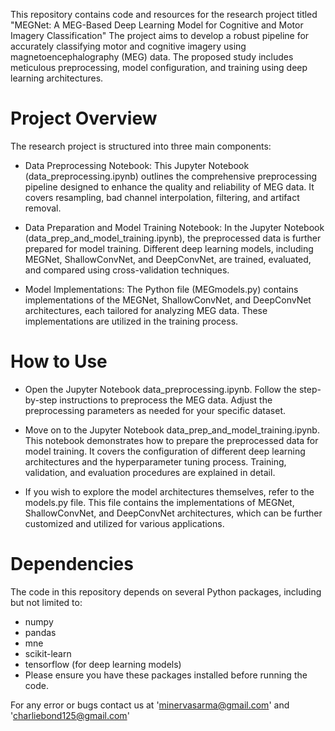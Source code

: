 This repository contains code and resources for the research project titled "MEGNet: A MEG-Based Deep Learning Model for Cognitive and Motor Imagery Classification" The project aims to develop a robust pipeline for accurately classifying motor and cognitive imagery using magnetoencephalography (MEG) data. The proposed study includes meticulous preprocessing, model configuration, and training using deep learning architectures.


# Project Overview
The research project is structured into three main components:

* Data Preprocessing Notebook: This Jupyter Notebook (data_preprocessing.ipynb) outlines the comprehensive preprocessing pipeline designed to enhance the quality and reliability of MEG data. It covers resampling, bad channel interpolation, filtering, and artifact removal.

* Data Preparation and Model Training Notebook: In the Jupyter Notebook (data_prep_and_model_training.ipynb), the preprocessed data is further prepared for model training. Different deep learning models, including MEGNet, ShallowConvNet, and DeepConvNet, are trained, evaluated, and compared using cross-validation techniques.

* Model Implementations: The Python file (MEGmodels.py) contains implementations of the MEGNet, ShallowConvNet, and DeepConvNet architectures, each tailored for analyzing MEG data. These implementations are utilized in the training process.

# How to Use
* Open the Jupyter Notebook data_preprocessing.ipynb. Follow the step-by-step instructions to preprocess the MEG data. Adjust the preprocessing parameters as needed for your specific dataset.

* Move on to the Jupyter Notebook data_prep_and_model_training.ipynb. This notebook demonstrates how to prepare the preprocessed data for model training. It covers the configuration of different deep learning architectures and the hyperparameter tuning process. Training, validation, and evaluation procedures are explained in detail.

* If you wish to explore the model architectures themselves, refer to the models.py file. This file contains the implementations of MEGNet, ShallowConvNet, and DeepConvNet architectures, which can be further customized and utilized for various applications.

# Dependencies
The code in this repository depends on several Python packages, including but not limited to:

- numpy
- pandas
- mne
- scikit-learn
- tensorflow (for deep learning models)
- Please ensure you have these packages installed before running the code.

For any error or bugs contact us at 'minervasarma@gmail.com' and 'charliebond125@gmail.com'

